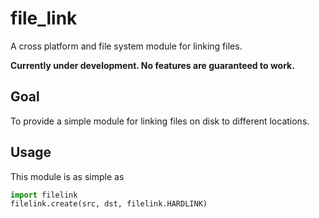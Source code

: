 # file_link
A cross platform and file system module for linking files.

**Currently under development. No features are guaranteed to work.**

## Goal

To provide a simple module for linking files on disk to different locations.

## Usage

This module is as simple as

```python
import filelink
filelink.create(src, dst, filelink.HARDLINK)
```
